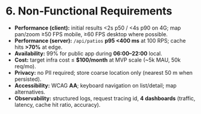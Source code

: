 # 6. Non‑Functional Requirements
- **Performance (client):** initial results <2s p50 / <4s p90 on 4G; map pan/zoom ≥50 FPS mobile, ≥60 FPS desktop where possible.
- **Performance (server):** `/api/patios` **p95 <400 ms** at 100 RPS; cache hits **>70%** at edge.
- **Availability:** 99% for public app during **06:00–22:00** local.
- **Cost:** target infra cost ≤ **$100/month** at MVP scale (~5k MAU, 50k req/mo).
- **Privacy:** no PII required; store coarse location only (nearest 50 m when persisted).
- **Accessibility:** WCAG **AA**; keyboard navigation on list/detail; map alternatives.
- **Observability:** structured logs, request tracing id, **4 dashboards** (traffic, latency, cache hit ratio, accuracy).
